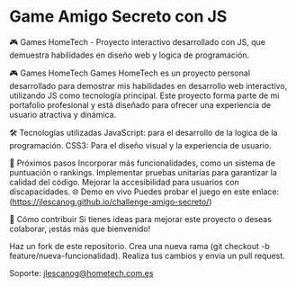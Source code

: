 <h1>Game Amigo Secreto con JS</h1>

🎮 Games HomeTech - Proyecto interactivo desarrollado con JS, que demuestra habilidades en diseño web y logica de programación.

🎮 Games HomeTech
Games HomeTech es un proyecto personal desarrollado para demostrar mis habilidades en desarrollo web interactivo, utilizando JS como tecnología principal. Este proyecto forma parte de mi portafolio profesional y está diseñado para ofrecer una experiencia de usuario atractiva y dinámica.


🛠️ Tecnologías utilizadas
JavaScript: para el desarrollo de la logica de la programación.
CSS3: Para el diseño visual y la experiencia de usuario.

🎯 Próximos pasos
Incorporar más funcionalidades, como un sistema de puntuación o rankings.
Implementar pruebas unitarias para garantizar la calidad del código.
Mejorar la accesibilidad para usuarios con discapacidades.
🌐 Demo en vivo
Puedes probar el juego en este enlace: (https://jlescanog.github.io/challenge-amigo-secreto/)

📝 Cómo contribuir
Si tienes ideas para mejorar este proyecto o deseas colaborar, ¡estás más que bienvenido!

Haz un fork de este repositorio.
Crea una nueva rama (git checkout -b feature/nueva-funcionalidad).
Realiza tus cambios y envía un pull request.

Soporte: jlescanog@hometech.com.es

